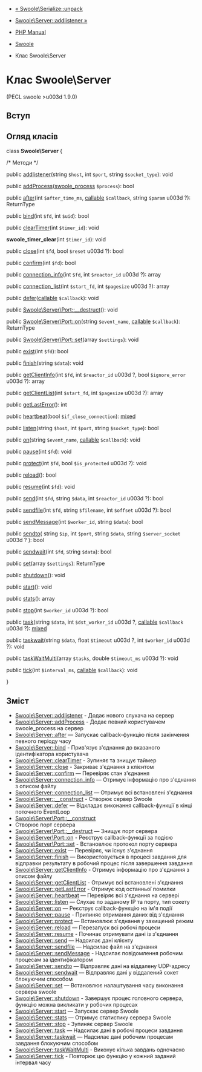 - [« Swoole\Serialize::unpack](swoole-serialize.unpack.md)
- [Swoole\Server::addlistener »](swoole-server.addlistener.md)

- [PHP Manual](index.md)
- [Swoole](book.swoole.md)
- Клас Swoole\Server

# Клас Swoole\Server

(PECL swoole \>u003d 1.9.0)

## Вступ

## Огляд класів

class **Swoole\Server** {

/\* Методи \*/

public [addlistener](swoole-server.addlistener.md)(string `$host`, int
`$port`, string `$socket_type`): void

public
[addProcess](swoole-server.addprocess.md)([swoole_process](class.swoole-process.md)
`$process`): bool

public [after](swoole-server.after.md)(int `$after_time_ms`,
[callable](language.types.callable.md) `$callback`, string `$param` u003d
?): ReturnType

public [bind](swoole-server.bind.md)(int `$fd`, int `$uid`): bool

public [clearTimer](swoole-server.cleartimer.md)(int `$timer_id`):
void

**swoole_timer_clear**(int `$timer_id`): void

public [close](swoole-server.close.md)(int `$fd`, bool `$reset` u003d ?):
bool

public [confirm](swoole-server.confirm.md)(int `$fd`): bool

public [connection_info](swoole-server.connection-info.md)(int `$fd`,
int `$reactor_id` u003d ?): array

public [connection_list](swoole-server.connection-list.md)(int
`$start_fd`, int `$pagesize` u003d ?): array

public
[defer](swoole-server.defer.md)([callable](language.types.callable.md)
`$callback`): void

public
[Swoole\Server\Port::\_\_destruct](swoole-server-port.destruct.md)():
void

public [Swoole\Server\Port::on](swoole-server-port.on.md)(string
`$event_name`, [callable](language.types.callable.md) `$callback`):
ReturnType

public [Swoole\Server\Port::set](swoole-server-port.set.md)(array
`$settings`): void

public [exist](swoole-server.exist.md)(int `$fd`): bool

public [finish](swoole-server.finish.md)(string `$data`): void

public [getClientInfo](swoole-server.getclientinfo.md)(int `$fd`, int
`$reactor_id` u003d ?, bool `$ignore_error` u003d ?): array

public [getClientList](swoole-server.getclientlist.md)(int
`$start_fd`, int `$pagesize` u003d ?): array

public [getLastError](swoole-server.getlasterror.md)(): int

public [heartbeat](swoole-server.heartbeat.md)(bool
`$if_close_connection`):
[mixed](language.types.declarations.md#language.types.declarations.mixed)

public [listen](swoole-server.listen.md)(string `$host`, int `$port`,
string `$socket_type`): bool

public [on](swoole-server.on.md)(string `$event_name`,
[callable](language.types.callable.md) `$callback`): void

public [pause](swoole-server.pause.md)(int `$fd`): void

public [protect](swoole-server.protect.md)(int `$fd`, bool
`$is_protected` u003d ?): void

public [reload](swoole-server.reload.md)(): bool

public [resume](swoole-server.resume.md)(int `$fd`): void

public [send](swoole-server.send.md)(int `$fd`, string `$data`, int
`$reactor_id` u003d ?): bool

public [sendfile](swoole-server.sendfile.md)(int `$fd`, string
`$filename`, int `$offset` u003d ?): bool

public [sendMessage](swoole-server.sendmessage.md)(int `$worker_id`,
string `$data`): bool

public [sendto](swoole-server.sendto.md)(
string `$ip`,
int `$port`,
string `$data`,
string `$server_socket` u003d ?
): bool

public [sendwait](swoole-server.sendwait.md)(int `$fd`, string
`$data`): bool

public [set](swoole-server.set.md)(array `$settings`): ReturnType

public [shutdown](swoole-server.shutdown.md)(): void

public [start](swoole-server.start.md)(): void

public [stats](swoole-server.stats.md)(): array

public [stop](swoole-server.stop.md)(int `$worker_id` u003d ?): bool

public [task](swoole-server.task.md)(string `$data`, int
`$dst_worker_id` u003d ?, [callable](language.types.callable.md)
`$callback` u003d ?):
[mixed](language.types.declarations.md#language.types.declarations.mixed)

public [taskwait](swoole-server.taskwait.md)(string `$data`, float
`$timeout` u003d ?, int `$worker_id` u003d ?): void

public [taskWaitMulti](swoole-server.taskwaitmulti.md)(array `$tasks`,
double `$timeout_ms` u003d ?): void

public [tick](swoole-server.tick.md)(int `$interval_ms`,
[callable](language.types.callable.md) `$callback`): void

}

## Зміст

- [Swoole\Server::addlistener](swoole-server.addlistener.md) -
Додає нового слухача на сервер
- [Swoole\Server::addProcess](swoole-server.addprocess.md) -
Додає певний користувачем swoole_process на сервер
- [Swoole\Server::after](swoole-server.after.md) — Запускає
callback-функцію після закінчення певного періоду часу
- [Swoole\Server::bind](swoole-server.bind.md) - Прив'язує
з'єднання до вказаного ідентифікатора користувача
- [Swoole\Server::clearTimer](swoole-server.cleartimer.md) -
Зупиняє та знищує таймер
- [Swoole\Server::close](swoole-server.close.md) - Закриває
з'єднання з клієнтом
- [Swoole\Server::confirm](swoole-server.confirm.md) — Перевіряє
стан з'єднання
- [Swoole\Server::connection_info](swoole-server.connection-info.md)
— Отримує інформацію про з'єднання з описом файлу
- [Swoole\Server::connection_list](swoole-server.connection-list.md)
— Отримує всі встановлені з'єднання
- [Swoole\Server::\_\_construct](swoole-server.construct.md) -
Створює сервер Swoole
- [Swoole\Server::defer](swoole-server.defer.md) — Відкладає
виконання callback-функції в кінці поточного EventLoop
- [Swoole\Server\Port::\_\_construct](swoole-server-port.construct.md)
- Створює порт сервера
- [Swoole\Server\Port::\_\_destruct](swoole-server-port.destruct.md)
— Знищує порт сервера
- [Swoole\Server\Port::on](swoole-server-port.on.md) - Реєструє
callback-функції за подією
- [Swoole\Server\Port::set](swoole-server-port.set.md) -
Встановлює протокол порту сервера
- [Swoole\Server::exist](swoole-server.exist.md) — Перевіряє,
чи існує з'єднання
- [Swoole\Server::finish](swoole-server.finish.md) — Використовується в
процесі завдання для відправки результату в робочий процес після
завершення завдання
- [Swoole\Server::getClientInfo](swoole-server.getclientinfo.md) -
Отримує інформацію про з'єднання з описом файлу
- [Swoole\Server::getClientList](swoole-server.getclientlist.md) -
Отримує всі встановлені з'єднання
- [Swoole\Server::getLastError](swoole-server.getlasterror.md) -
Отримує код останньої помилки
- [Swoole\Server::heartbeat](swoole-server.heartbeat.md) — Перевіряє
всі з'єднання на сервері
- [Swoole\Server::listen](swoole-server.listen.md) — Слухає по
заданому IP та порту, тип сокету
- [Swoole\Server::on](swoole-server.on.md) — Реєструє
callback-функцію на ім'я події
- [Swoole\Server::pause](swoole-server.pause.md) - Припиняє
отримання даних від з'єднання
- [Swoole\Server::protect](swoole-server.protect.md) — Встановлює
з'єднання у захищений режим
- [Swoole\Server::reload](swoole-server.reload.md) — Перезапуск
всі робочі процеси
- [Swoole\Server::resume](swoole-server.resume.md) - Починає
отримувати дані із з'єднання
- [Swoole\Server::send](swoole-server.send.md) — Надсилає дані
клієнту
- [Swoole\Server::sendfile](swoole-server.sendfile.md) — Надсилає
файл на з'єднання
- [Swoole\Server::sendMessage](swoole-server.sendmessage.md) -
Надсилає повідомлення робочим процесам за ідентифікатором
- [Swoole\Server::sendto](swoole-server.sendto.md) — Відправляє
дані на віддалену UDP-адресу
- [Swoole\Server::sendwait](swoole-server.sendwait.md) — Відправляє
дані у віддалений сокет блокуючим способом
- [Swoole\Server::set](swoole-server.set.md) — Встановлює
налаштування часу виконання сервера swoole
- [Swoole\Server::shutdown](swoole-server.shutdown.md) - Завершує
процес головного сервера, функцію можна викликати у робочих процесах
- [Swoole\Server::start](swoole-server.start.md) — Запускає сервер
Swoole
- [Swoole\Server::stats](swoole-server.stats.md) — Отримує
статистику сервера Swoole
- [Swoole\Server::stop](swoole-server.stop.md) - Зупиняє
сервер Swoole
- [Swoole\Server::task](swoole-server.task.md) — Надсилає дані в
робочі процеси завдання
- [Swoole\Server::taskwait](swoole-server.taskwait.md) — Надсилає
дані робочим процесам завдання блокуючим способом
- [Swoole\Server::taskWaitMulti](swoole-server.taskwaitmulti.md) -
Виконує кілька завдань одночасно
- [Swoole\Server::tick](swoole-server.tick.md) - Повторює цю
функцію у кожний заданий інтервал часу
